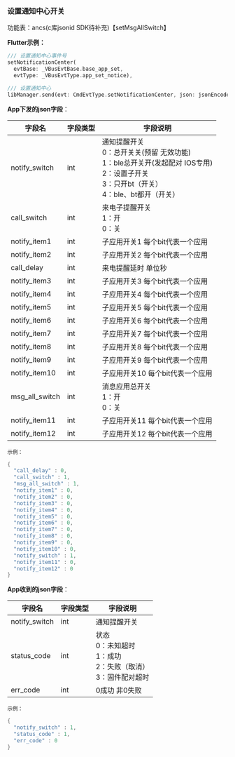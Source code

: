 ### 设置通知中心开关


功能表：ancs(c库jsonid SDK待补充)【setMsgAllSwitch】

**Flutter示例：**

```dart
/// 设置通知中心事件号
setNotificationCenter(
  evtBase: _VBusEvtBase.base_app_set,
  evtType: _VBusEvtType.app_set_notice),

/// 设置通知中心
libManager.send(evt: CmdEvtType.setNotificationCenter, json: jsonEncode(json));
```



**App下发的json字段**：

| 字段名         | 字段类型 | 字段说明                                                     |
| -------------- | -------- | ------------------------------------------------------------ |
| notify_switch  | int      | 通知提醒开关<br />0：总开关关(预留 无效功能)<br />1：ble总开关开(发起配对 IOS专用)<br />2：设置子开关<br />3：只开bt（开关）<br />4：ble、bt都开（开关） |
| call_switch    | int      | 来电子提醒开关 <br />1：开<br />0：关                        |
| notify_item1   | int      | 子应用开关1 每个bit代表一个应用                              |
| notify_item2   | int      | 子应用开关2 每个bit代表一个应用                              |
| call_delay     | int      | 来电提醒延时 单位秒                                          |
| notify_item3   | int      | 子应用开关3 每个bit代表一个应用                              |
| notify_item4   | int      | 子应用开关4 每个bit代表一个应用                              |
| notify_item5   | int      | 子应用开关5 每个bit代表一个应用                              |
| notify_item6   | int      | 子应用开关6 每个bit代表一个应用                              |
| notify_item7   | int      | 子应用开关7 每个bit代表一个应用                              |
| notify_item8   | int      | 子应用开关8 每个bit代表一个应用                              |
| notify_item9   | int      | 子应用开关9 每个bit代表一个应用                              |
| notify_item10  | int      | 子应用开关10 每个bit代表一个应用                             |
| msg_all_switch | int      | 消息应用总开关 <br />1：开<br />0：关                        |
| notify_item11  | int      | 子应用开关11 每个bit代表一个应用                             |
| notify_item12  | int      | 子应用开关12 每个bit代表一个应用                             |

`示例：`

```c
{
  "call_delay" : 0,
  "call_switch" : 1,
  "msg_all_switch" : 1,
  "notify_item1" : 0,
  "notify_item2" : 0,
  "notify_item3" : 0,
  "notify_item4" : 0,
  "notify_item5" : 0,
  "notify_item6" : 0,
  "notify_item7" : 0,
  "notify_item8" : 0,
  "notify_item9" : 0,
  "notify_item10" : 0,
  "notify_switch" : 1,
  "notify_item11" : 0,
  "notify_item12" : 0
}
```



**App收到的json字段**：

| 字段名        | 字段类型 | 字段说明                                                     |
| ------------- | -------- | ------------------------------------------------------------ |
| notify_switch | int      | 通知提醒开关                                                 |
| status_code   | int      | 状态<br />0：未知超时 <br />1：成功<br />2：失败（取消）<br />3：固件配对超时 |
| err_code      | int      | 0成功 非0失败                                                |

`示例：`

```c
{
  "notify_switch" : 1,
  "status_code" : 1,
  "err_code" : 0
}
```
